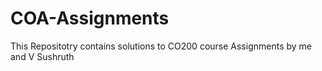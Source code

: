# COA-Assignments
This Repositotry contains solutions to CO200 course Assignments by me and V Sushruth
